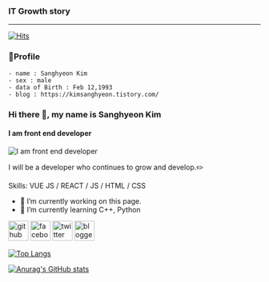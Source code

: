 ### IT Growth story

---
[![Hits](https://hits.seeyoufarm.com/api/count/incr/badge.svg?url=https%3A%2F%2Fgithub.com%2Fkuk6467&count_bg=%2379C83D&title_bg=%23555555&icon=abbrobotstudio.svg&icon_color=%23E7E7E7&title=hits&edge_flat=true)](https://hits.seeyoufarm.com)

### :open_file_folder:Profile
```
- name : Sanghyeon Kim
- sex : male
- data of Birth : Feb 12,1993
- blog : https://kimsanghyeon.tistory.com/
```
### Hi there 👋, my name is Sanghyeon Kim
#### I am front end developer
![I am front end developer](https://arturssmirnovs.github.io/github-profile-readme-generator/images/banner.png)

I will be a developer who continues to grow and develop.:pencil2:

Skills: VUE JS / REACT / JS / HTML / CSS

- 🔭 I’m currently working on this page. 
- 🌱 I’m currently learning  C++, Python 


[<img src='https://cdn.jsdelivr.net/npm/simple-icons@3.0.1/icons/github.svg' alt='github' height='40'>](https://github.com/https://github.com/kuk6467)  [<img src='https://cdn.jsdelivr.net/npm/simple-icons@3.0.1/icons/facebook.svg' alt='facebook' height='40'>](https://www.facebook.com/https://www.facebook.com/sanghyun.kim.980/)  [<img src='https://cdn.jsdelivr.net/npm/simple-icons@3.0.1/icons/twitter.svg' alt='twitter' height='40'>](https://twitter.com/https://twitter.com/U2lGknDhikrgpgD)  [<img src='https://cdn.jsdelivr.net/npm/simple-icons@3.0.1/icons/blogger.svg' alt='blogger' height='40'>](https://kimsanghyeon.tistory.com/)  

[![Top Langs](https://github-readme-stats.vercel.app/api/top-langs/?username=https://github.com/kuk6467)](https://github.com/anuraghazra/github-readme-stats)


[![Anurag's GitHub stats](https://github-readme-stats.vercel.app/api?username=kuk6467)](https://github.com/anuraghazra/github-readme-stats)

<!--
**kuk6467/kuk6467** is a ✨ _special_ ✨ repository because its `README.md` (this file) appears on your GitHub profile.

Here are some ideas to get you started:

- 🔭 I’m currently working on ...
- 🌱 I’m currently learning ...
- 👯 I’m looking to collaborate on ...
- 🤔 I’m looking for help with ...
- 💬 Ask me about ...
- 📫 How to reach me: ...
- 😄 Pronouns: ...
- ⚡ Fun fact: ...
-->
